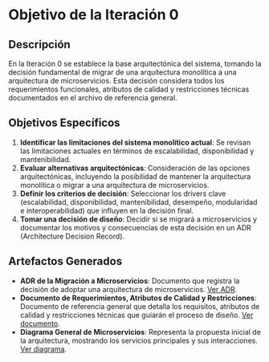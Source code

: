 # Objetivo de la Iteración 0

## Descripción
En la Iteración 0 se establece la base arquitectónica del sistema, tomando la decisión fundamental de migrar de una arquitectura monolítica a una arquitectura de microservicios. Esta decisión considera todos los requerimientos funcionales, atributos de calidad y restricciones técnicas documentados en el archivo de referencia general.

## Objetivos Específicos
1. **Identificar las limitaciones del sistema monolítico actual**: Se revisan las limitaciones actuales en términos de escalabilidad, disponibilidad y mantenibilidad.
2. **Evaluar alternativas arquitectónicas**: Consideración de las opciones arquitectónicas, incluyendo la posibilidad de mantener la arquitectura monolítica o migrar a una arquitectura de microservicios.
3. **Definir los criterios de decisión**: Seleccionar los drivers clave (escalabilidad, disponibilidad, mantenibilidad, desempeño, modularidad e interoperabilidad) que influyen en la decisión final.
4. **Tomar una decisión de diseño**: Decidir si se migrará a microservicios y documentar los motivos y consecuencias de esta decisión en un ADR (Architecture Decision Record).

## Artefactos Generados
- **ADR de la Migración a Microservicios**: Documento que registra la decisión de adoptar una arquitectura de microservicios. [Ver ADR](ADR_Iteracion_0.md).
- **Documento de Requerimientos, Atributos de Calidad y Restricciones**: Documento de referencia general que detalla los requisitos, atributos de calidad y restricciones técnicas que guiarán el proceso de diseño. [Ver documento](../../Doumentacion_Inicial/Requerimientos_Atributos_Calidad_Restricciones.md).
- **Diagrama General de Microservicios**: Representa la propuesta inicial de la arquitectura, mostrando los servicios principales y sus interacciones. [Ver diagrama](artefacto_iteracion_0_diagrama_general_microservicios.png).
